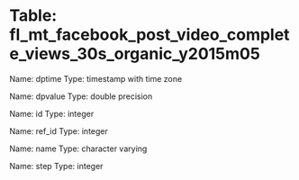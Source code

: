 Table: fl_mt_facebook_post_video_complete_views_30s_organic_y2015m05
====================================================================

Name: dptime
Type: timestamp with time zone

Name: dpvalue
Type: double precision

Name: id
Type: integer

Name: ref_id
Type: integer

Name: name
Type: character varying

Name: step
Type: integer

